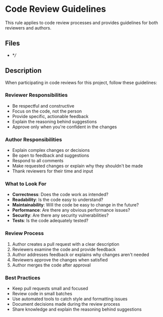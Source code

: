 # Code Review Guidelines

This rule applies to code review processes and provides guidelines for both reviewers and authors.

## Files
- **/*

## Description
When participating in code reviews for this project, follow these guidelines:

### Reviewer Responsibilities

- Be respectful and constructive
- Focus on the code, not the person
- Provide specific, actionable feedback
- Explain the reasoning behind suggestions
- Approve only when you're confident in the changes

### Author Responsibilities

- Explain complex changes or decisions
- Be open to feedback and suggestions
- Respond to all comments
- Make requested changes or explain why they shouldn't be made
- Thank reviewers for their time and input

### What to Look For

- **Correctness**: Does the code work as intended?
- **Readability**: Is the code easy to understand?
- **Maintainability**: Will the code be easy to change in the future?
- **Performance**: Are there any obvious performance issues?
- **Security**: Are there any security vulnerabilities?
- **Tests**: Is the code adequately tested?

### Review Process

1. Author creates a pull request with a clear description
2. Reviewers examine the code and provide feedback
3. Author addresses feedback or explains why changes aren't needed
4. Reviewers approve the changes when satisfied
5. Author merges the code after approval

### Best Practices

- Keep pull requests small and focused
- Review code in small batches
- Use automated tools to catch style and formatting issues
- Document decisions made during the review process
- Share knowledge and explain the reasoning behind suggestions 